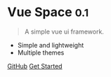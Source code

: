 # Vue Space <small>0.1</small>

> A simple vue ui framework.

- Simple and lightweight
- Multiple themes

[GitHub](https://github.com/Kunduin/vue-space)
[Get Started](#get-start)

